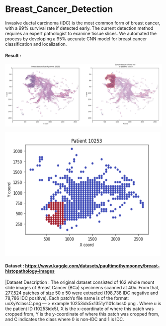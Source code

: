 # Breast_Cancer_Detection

Invasive ductal carcinoma (IDC) is the most common form of breast cancer, with a 99% survival rate if detected early. The current detection method requires an expert pathologist to examine tissue slices. We automated the process by developing a 95% accurate CNN model for breast cancer classification and localization.

#### Result :
<img src="./Tissue_result.png"><br>

<img height = 400 width = 500 src="./Binary_result.png">

#### Dataset :  https://www.kaggle.com/datasets/paultimothymooney/breast-histopathology-images

|Dataset Description : The original dataset consisted of 162 whole mount slide images of Breast Cancer (BCa) specimens scanned at 40x. From that, 277,524 patches of size 50 x 50 were extracted (198,738 IDC negative and 78,786 IDC positive). Each patch’s file name is of the format: uxXyYclassC.png — > example 10253idx5x1351y1101class0.png . Where u is the patient ID (10253idx5), X is the x-coordinate of where this patch was cropped from, Y is the y-coordinate of where this patch was cropped from, and C indicates the class where 0 is non-IDC and 1 is IDC.

